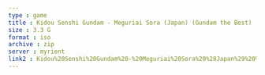 ```yaml
---
type : game
title : Kidou Senshi Gundam - Meguriai Sora (Japan) (Gundam the Best)
size : 3.3 G
format : iso
archive : zip
server : myrient
link2 : Kidou%20Senshi%20Gundam%20-%20Meguriai%20Sora%20%28Japan%29%20%28Gundam%20the%20Best%29
---
```

